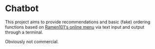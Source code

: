 # Chatbot

This project aims to provide recommendations and basic (fake) ordering functions based on [Ramen101's online menu](https://ramen101.menu11.com/) via text input and output through a terminal.

Obviously not commercial.
